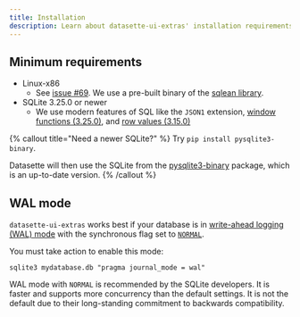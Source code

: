 ```yaml
---
title: Installation
description: Learn about datasette-ui-extras' installation requirements.
---
```


## Minimum requirements

- Linux-x86
    - See [issue #69](https://github.com/cldellow/datasette-ui-extras/issues/69). We use a pre-built binary of the [sqlean library](https://github.com/nalgeon/sqlean).
- SQLite 3.25.0 or newer
    - We use modern features of SQL like the `JSON1` extension, [window functions (3.25.0)](https://sqlite.org/changes.html#version_3_25_0), and [row values (3.15.0)](https://sqlite.org/changes.html#version_3_15_0)

{% callout title="Need a newer SQLite?" %}
Try `pip install pysqlite3-binary`.

Datasette will then use the SQLite from the [pysqlite3-binary](https://github.com/coleifer/pysqlite3) package, which is an up-to-date version.
{% /callout %}


## WAL mode

`datasette-ui-extras` works best if your database is in [write-ahead logging (WAL) mode](https://www.sqlite.org/wal.html) with the synchronous flag set to [`NORMAL`](https://www.sqlite.org/pragma.html#pragma_synchronous).

You must take action to enable this mode:

```shell
sqlite3 mydatabase.db "pragma journal_mode = wal"
```

WAL mode with `NORMAL` is recommended by the SQLite developers. It is faster
and supports more concurrency than the default settings. It is not the default
due to their long-standing commitment to backwards compatibility.
